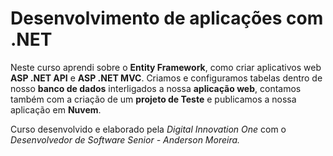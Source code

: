 # Desenvolvimento de aplicações com .NET



Neste curso aprendi sobre o **Entity Framework**, como criar aplicativos web **ASP .NET API** e **ASP .NET MVC**. Criamos e configuramos tabelas dentro de nosso **banco de dados** interligados a nossa **aplicação web**, contamos também com a criação de um **projeto de Teste** e publicamos a nossa aplicação em **Nuvem**.

Curso desenvolvido e elaborado pela _Digital Innovation One_ com o _Desenvolvedor de Software Senior - Anderson Moreira._
